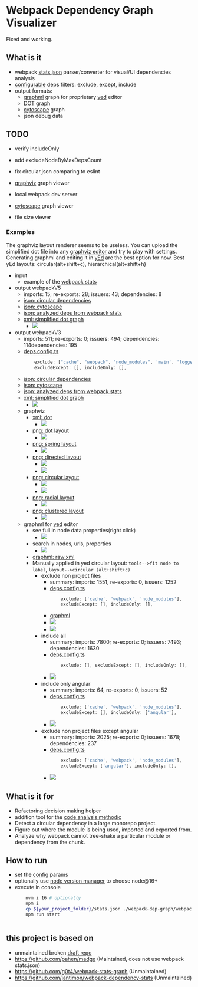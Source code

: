 # Webpack Dependency Graph Visualizer

Fixed and working.

## What is it

 * webpack [stats.json](https://webpack.js.org/api/stats) parser/converter for visual/UI dependencies analysis
 * [configurable](./deps.config.ts) deps filters: exclude, except, include
 * output formats:
    * [graphml](http://graphml.graphdrawing.org/) graph for proprietary [yed](https://www.yworks.com/products/yed/download) editor
    * [DOT](https://github.com/glejeune/node-graphviz) graph
    * [cytoscape](https://cytoscape.org/) graph
    * json debug data

## TODO

 * verify includeOnly
 * add excludeNodeByMaxDepsCount
 * fix circular.json comparing to eslint

 * [graphviz](http://magjac.com/graphviz-visual-editor/) graph viewer
 * local webpack dev server
 * [cytoscape](https://js.cytoscape.org) graph viewer
 * file size viewer

### Examples

The graphviz layout renderer seems to be useless. You can upload the simplified dot file into any [graphviz editor](http://magjac.com/graphviz-visual-editor/) and try to play with settings. Generating graphml and editing it in [yEd](https://www.yworks.com/products/yed/download) are the best option for now. Best yEd layouts: circular(alt+shift+c), hierarchical(alt+shift+h)

 * input
    * example of the [webpack stats](./doc/webpack-stats.zip)
 * output webpackV5
    * imports: 15; re-exports: 28; issuers: 43; dependencies: 8
    * [json: circular dependencies](./graph-output/webpackV5/circular.json)
    * [json: cytoscape](./graph-output/webpackV5/cytoscape.json)
    * [json: analyzed deps from webpack stats](./graph-output/webpackV5/deps.json)
    * [xml: simplified dot graph](./graph-output/webpackV5/graph_simplified.dot)
        * ![](./doc/graphviz_dot_simplified.jpg)
 * output webpackV3
    * imports: 511; re-exports: 0; issuers: 494; dependencies: 114dependencies: 195
    * [deps.config.ts](./deps.config.ts)
        ```ts
            exclude: ["cache", "webpack", "node_modules", 'main', 'logger', 'index', 'profile', 'config', 'platform','settings', 'popup', 'app', 'confirm', 'analytics', 'theme', 'error', 'home'],
            excludeExcept: [], includeOnly: [],
        ```
    * [json: circular dependencies](./graph-output/circular.json)
    * [json: cytoscape](./graph-output/cytoscape.json)
    * [json: analyzed deps from webpack stats](./graph-output/deps.json)
    * [xml: simplified dot graph](./graph-output/graph_simplified.dot)
        * ![](./doc/graphviz_dot_simplified.jpg)
    * graphviz
        * [xml: dot](./graph-output/graphviz.dot)
            * ![](./doc/graphviz_dot.jpg)
        * [png: dot layout](./graph-output/graphviz_dot.png)
            * ![](./doc/graphviz_dot_layout.jpg)
        * [png: spring layout](./graph-output/graphviz_spring.png)
            * ![](./doc/graphviz_spring_layout.jpg)
        * [png: directed layout](./graph-output/graphviz_directed.png)
            * ![](./doc/graphviz_directed_layout.jpg)
            * ![](./doc/graphviz_directed_layout_full.jpg)
        * [png: circular layout](./graph-output/graphviz_circular.png)
            * ![](./doc/graphviz_circle_layout.jpg)
            * ![](./doc/graphviz_circle_layout_full.jpg)
        * [png: radial layout](./graph-output/graphviz_radial.png)
            * ![](./doc/graphviz_radial_layout.jpg)
        * [png: clustered layout](./graph-output/graphviz_clustered.png)
            * ![](./doc/graphviz_clustered_layout.jpg)
    * graphml for [yed](https://www.yworks.com/products/yed) editor
        * see full in node data properties(right click)
            * ![](./doc/graphml_yed_data.jpg)
        * search in nodes, urls, properties
            * ![](./doc/graphml_yed_search.jpg)
        * [graphml: raw xml](./graph-output/deps.graphml)
        * Manually applied in yed circular layout: `tools-->fit node to label`, `layout-->circular (alt+shift+c)`
            * exclude non project files
                * summary: imports: 1551, re-exports: 0, issuers: 1252
                * [deps.config.ts](./deps.config.ts)
                    ```ts
                        exclude: ['cache', 'webpack', 'node_modules'],
                        excludeExcept: [], includeOnly: [],
                    ```
                * [graphml](./graph-output/deps_circular.graphml)
                * ![](./doc/graphml_xml.jpg)
                * ![](./doc/graphml_png.jpg)
            * include all
                * summary: imports: 7800; re-exports: 0; issuers: 7493; dependencies: 1630
                * [deps.config.ts](./deps.config.ts)
                    ```ts
                        exclude: [], excludeExcept: [], includeOnly: [],
                    ```
                * ![](./doc/graphml_all.jpg)
            * include only angular
                * summary: imports: 64, re-exports: 0, issuers: 52
                * [deps.config.ts](./deps.config.ts)
                    ```ts
                        exclude: ['cache', 'webpack', 'node_modules'],
                        excludeExcept: [], includeOnly: ['angular'],
                    ```
                * ![](./doc/graphml_only.jpg)
            * exclude non project files except angular
                * summary: imports: 2025; re-exports: 0; issuers: 1678; dependencies: 237
                * [deps.config.ts](./deps.config.ts)
                    ```ts
                        exclude: ['cache', 'webpack', 'node_modules'],
                        excludeExcept: ['angular'], includeOnly: [],
                    ```
                * ![](./doc/graphml_except.jpg)


## What is it for

 * Refactoring decision making helper
 * addition tool for the [code analysis methodic](https://github.com/bskydive/code_quality_js)
 * Detect a circular dependency in a large monorepo project.
 * Figure out where the module is being used, imported and exported from.
 * Analyze why webpack cannot tree-shake a particular module or dependency from the chunk.

## How to run

 * set the [config](./deps.config.js) params
 * optionally use [node version manager](https://github.com/nvm-sh/nvm) to choose node@16+
 * execute in console
    ```bash
        nvm i 16 # optionally
        npm i
        cp ${your_project_folder}/stats.json ./webpack-dep-graph/webpack-stats.json
        npm run start
        
    ```

## this project is based on 

 * unmaintained broken [draft repo](https://github.com/heypoom/webpack-dep-graph)
 * https://github.com/pahen/madge (Maintained, does not use webpack stats.json)
 * https://github.com/g0t4/webpack-stats-graph (Unmaintained)
 * https://github.com/jantimon/webpack-dependency-stats (Unmaintained)

